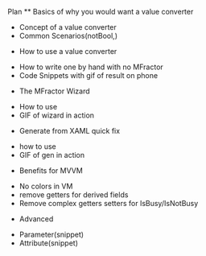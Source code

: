Plan
** Basics of why you would want a value converter
 - Concept of a value converter
 - Common Scenarios(notBool,)
 
* How to use a value converter
 - How to write one by hand with no MFractor
 - Code Snippets with gif of result on phone
* The MFractor Wizard
 - How to use
 - GIF of wizard in action
 
* Generate from XAML quick fix
 - how to use
 - GIF of gen in action
 
* Benefits for MVVM 
 - No colors in VM
 - remove getters for derived fields
 - Remove complex getters setters for IsBusy/IsNotBusy
 
* Advanced
 - Parameter(snippet)
 - Attribute(snippet)
